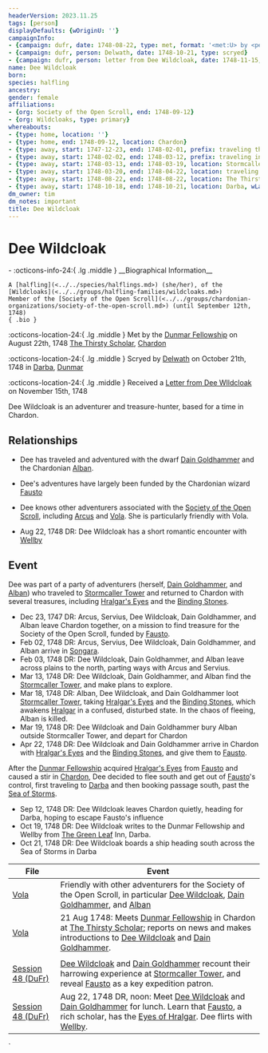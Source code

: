 ```yaml
---
headerVersion: 2023.11.25
tags: [person]
displayDefaults: {wOriginU: ''}
campaignInfo:
- {campaign: dufr, date: 1748-08-22, type: met, format: '<met:U> by <person> on <target> <current:2>'}
- {campaign: dufr, person: Delwath, date: 1748-10-21, type: scryed}
- {campaign: dufr, person: letter from Dee Wildcloak, date: 1748-11-15, format: Received a <person> on <target>}
name: Dee Wildcloak
born:
species: halfling
ancestry:
gender: female
affiliations:
- {org: Society of the Open Scroll, end: 1748-09-12}
- {org: Wildcloaks, type: primary}
whereabouts:
- {type: home, location: ''}
- {type: home, end: 1748-09-12, location: Chardon}
- {type: away, start: 1747-12-23, end: 1748-02-01, prefix: traveling through, location: Yeraad River Basin}
- {type: away, start: 1748-02-02, end: 1748-03-12, prefix: traveling in, location: Dunmar}
- {type: away, start: 1748-03-13, end: 1748-03-19, location: Stormcaller Tower}
- {type: away, start: 1748-03-20, end: 1748-04-22, location: traveling to Chardon}
- {type: away, start: 1748-08-22, end: 1748-08-22, location: The Thirsty Scholar}
- {type: away, start: 1748-10-18, end: 1748-10-21, location: Darba, wLastKnown: ''}
dm_owner: tim
dm_notes: important
title: Dee Wildcloak
---
```

# Dee Wildcloak
<div class="grid cards ext-narrow-margin ext-one-column" markdown>
- :octicons-info-24:{ .lg .middle } __Biographical Information__

    A [halfling](<../../species/halflings.md>) (she/her), of the [Wildcloaks](<../../groups/halfling-families/wildcloaks.md>)  
    Member of the [Society of the Open Scroll](<../../groups/chardonian-organizations/society-of-the-open-scroll.md>) (until September 12th, 1748)  
    { .bio }

</div>



:octicons-location-24:{ .lg .middle } Met by the [Dunmar Fellowship](<../pcs/dunmar-fellowship/dunmar-fellowship.md>) on August 22th, 1748 [The Thirsty Scholar](<../../gazetteer/greater-chardon/chardonian-empire/chardon/the-thirsty-scholar.md>), [Chardon](<../../gazetteer/greater-chardon/chardonian-empire/chardon/chardon.md>)  



:octicons-location-24:{ .lg .middle } Scryed by [Delwath](<../pcs/dunmar-fellowship/delwath.md>) on October 21th, 1748 in [Darba](<../../gazetteer/greater-dunmar/realms/dunmar/coastal-dunmar/darba/darba.md>), [Dunmar](<../../gazetteer/greater-dunmar/realms/dunmar/dunmar.md>)  



:octicons-location-24:{ .lg .middle } Received a [Letter from Dee WIldcloak](<../../campaigns/dunmari-frontier-campaign/letters-and-notes/letter-from-dee-wildcloak.md>) on November 15th, 1748  


Dee Wildcloak is an adventurer and treasure-hunter, based for a time in Chardon. 
## Relationships
- Dee has traveled and adventured with the dwarf [Dain Goldhammer](<../dwarves/dain-goldhammer.md>) and the Chardonian [Alban](<../chardonians/alban.md>). 
- Dee's adventures have largely been funded by the Chardonian wizard [Fausto](<../chardonians/fausto.md>)
- Dee knows other adventurers associated with the [Society of the Open Scroll](<../../groups/chardonian-organizations/society-of-the-open-scroll.md>), including [Arcus](<../chardonians/arcus.md>) and  [Vola](<../chardonians/vola.md>). She is particularly friendly with Vola. 

- Aug 22, 1748 DR: Dee Wildcloak has a short romantic encounter with [Wellby](<../pcs/dunmar-fellowship/wellby.md>)






## Event
Dee was part of a party of adventurers (herself, [Dain Goldhammer](<../dwarves/dain-goldhammer.md>), and [Alban](<../chardonians/alban.md>)) who traveled to [Stormcaller Tower](<../../gazetteer/greater-dunmar/dunmari-basin/stormcaller-tower.md>) and returned to Chardon with several treasures, including [Hralgar's Eyes](<../../campaigns/dunmari-frontier-campaign/treasure/hralgar-s-eyes.md>) and the [Binding Stones](<../../campaigns/dunmari-frontier-campaign/treasure/binding-stones.md>). 

- Dec 23, 1747 DR: Arcus, Servius, Dee Wildcloak, Dain Goldhammer, and Alban leave Chardon together, on a mission to find treasure for the Society of the Open Scroll, funded by [Fausto](<../chardonians/fausto.md>).
- Feb 02, 1748 DR: Arcus, Servius, Dee Wildcloak, Dain Goldhammer, and Alban arrive in [Songara](<../../gazetteer/greater-dunmar/realms/dunmar/central-dunmar/songara.md>).
- Feb 03, 1748 DR: Dee Wildcloak, Dain Goldhammer, and Alban leave across plains to the north, parting ways with Arcus and Servius. 
- Mar 13, 1748 DR: Dee Wildcloak, Dain Goldhammer, and Alban find the [Stormcaller Tower](<../../gazetteer/greater-dunmar/dunmari-basin/stormcaller-tower.md>), and make plans to explore. 
- Mar 18, 1748 DR: Alban, Dee Wildcloak, and Dain Goldhammer loot [Stormcaller Tower](<../../gazetteer/greater-dunmar/dunmari-basin/stormcaller-tower.md>), taking [Hralgar's Eyes](<../../campaigns/dunmari-frontier-campaign/treasure/hralgar-s-eyes.md>) and the [Binding Stones](<../../campaigns/dunmari-frontier-campaign/treasure/binding-stones.md>), which awakens [Hralgar](<../giants/hralgar.md>) in a confused, disturbed state. In the chaos of fleeing, Alban is killed.
- Mar 19, 1748 DR: Dee Wildcloak and Dain Goldhammer bury Alban outside Stormcaller Tower, and depart for Chardon
- Apr 22, 1748 DR: Dee Wildcloak and Dain Goldhammer arrive in Chardon with [Hralgar's Eyes](<../../campaigns/dunmari-frontier-campaign/treasure/hralgar-s-eyes.md>) and the [Binding Stones](<../../campaigns/dunmari-frontier-campaign/treasure/binding-stones.md>), and give them to [Fausto](<../chardonians/fausto.md>). 

After the [Dunmar Fellowship](<../pcs/dunmar-fellowship/dunmar-fellowship.md>) acquired [Hralgar's Eyes](<../../campaigns/dunmari-frontier-campaign/treasure/hralgar-s-eyes.md>) from [Fausto](<../chardonians/fausto.md>) and caused a stir in [Chardon](<../../gazetteer/greater-chardon/chardonian-empire/chardon/chardon.md>), Dee decided to flee south and get out of [Fausto](<../chardonians/fausto.md>)'s control, first traveling to [Darba](<../../gazetteer/greater-dunmar/realms/dunmar/coastal-dunmar/darba/darba.md>) and then booking passage south, past the [Sea of Storms](<../../gazetteer/drankorian-hinterland/sea-of-storms.md>). 

- Sep 12, 1748 DR: Dee Wildcloak leaves Chardon quietly, heading for Darba, hoping to escape Fausto's influence
- Oct 19, 1748 DR: Dee Wildcloak writes to the Dunmar Fellowship and Wellby from [The Green Leaf](<../../gazetteer/greater-dunmar/realms/dunmar/coastal-dunmar/darba/the-green-leaf.md>) Inn, Darba. 
- Oct 21, 1748 DR: Dee Wildcloak boards a ship heading south across the Sea of Storms in Darba

| File                                                                                          | Event                                                                                                                                                                                                                 |
| --------------------------------------------------------------------------------------------- | --------------------------------------------------------------------------------------------------------------------------------------------------------------------------------------------------------------------- |
| [Vola](<../chardonians/vola.md>)                                                          | Friendly with other adventurers for the Society of the Open Scroll, in particular [Dee Wildcloak](<./dee-wildcloak.md>), [Dain Goldhammer](<../dwarves/dain-goldhammer.md>), and [Alban](<../chardonians/alban.md>)                                                                               |
| [Vola](<../chardonians/vola.md>)                                                          | 21 Aug 1748: Meets [Dunmar Fellowship](<../pcs/dunmar-fellowship/dunmar-fellowship.md>) in Chardon at [The Thirsty Scholar](<../../gazetteer/greater-chardon/chardonian-empire/chardon/the-thirsty-scholar.md>); reports on news and makes introductions to [Dee Wildcloak](<./dee-wildcloak.md>) and [Dain Goldhammer](<../dwarves/dain-goldhammer.md>).
                                   |
| [Session 48 (DuFr)](<../../campaigns/dunmari-frontier-campaign/session-notes/session-48-dufr.md>) | [Dee Wildcloak](<./dee-wildcloak.md>) and [Dain Goldhammer](<../dwarves/dain-goldhammer.md>) recount their harrowing experience at [Stormcaller Tower](<../../gazetteer/greater-dunmar/dunmari-basin/stormcaller-tower.md>), and reveal [Fausto](<../chardonians/fausto.md>) as a key expedition patron.                                           |
| [Session 48 (DuFr)](<../../campaigns/dunmari-frontier-campaign/session-notes/session-48-dufr.md>) | Aug 22, 1748 DR, noon: Meet [Dee Wildcloak](<./dee-wildcloak.md>) and [Dain Goldhammer](<../dwarves/dain-goldhammer.md>) for lunch. Learn that [Fausto](<../chardonians/fausto.md>), a rich scholar, has the [Eyes of Hralgar](<../../campaigns/dunmari-frontier-campaign/treasure/hralgar-s-eyes.md>). Dee flirts with [Wellby](<../pcs/dunmar-fellowship/wellby.md>). |
`
